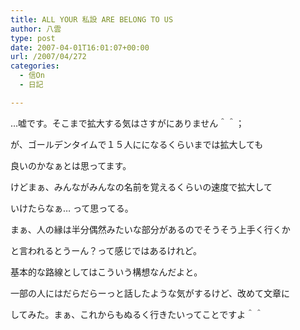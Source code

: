 ```yaml
---
title: ALL YOUR 私設 ARE BELONG TO US
author: 八雲
type: post
date: 2007-04-01T16:01:07+00:00
url: /2007/04/272
categories:
  - 信On
  - 日記

---
```

…嘘です。そこまで拡大する気はさすがにありません＾＾；

が、ゴールデンタイムで１５人にになるくらいまでは拡大しても
  
良いのかなぁとは思ってます。
  
けどまぁ、みんながみんなの名前を覚えるくらいの速度で拡大して
  
いけたらなぁ… って思ってる。

まぁ、人の縁は半分偶然みたいな部分があるのでそうそう上手く行くか
  
と言われるとうーん？って感じではあるけれど。
  
基本的な路線としてはこういう構想なんだよと。
  
一部の人にはだらだらーっと話したような気がするけど、改めて文章に
  
してみた。まぁ、これからもぬるく行きたいってことですよ＾＾
